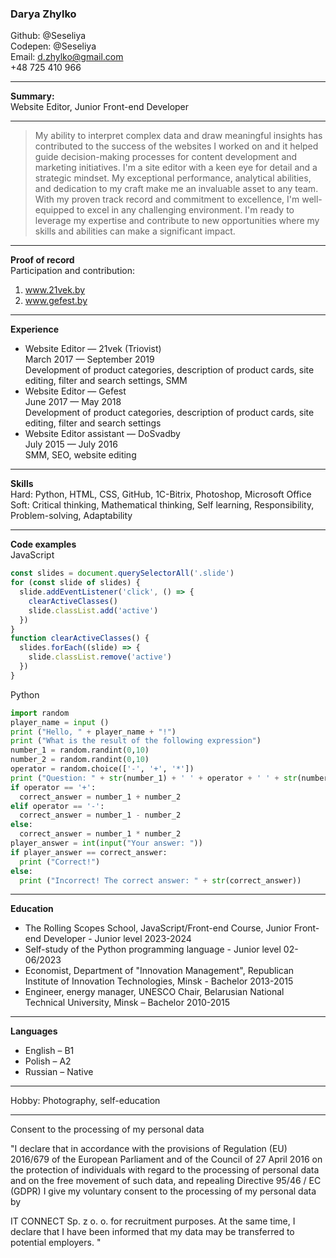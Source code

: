 ### Darya Zhylko

Github: @Seseliya  
Codepen: @Seseliya   
Email: d.zhylko@gmail.com    
+48 725 410 966  

---
**Summary:**                    
Website Editor, Junior Front-end Developer  

---
> My ability to interpret complex data and draw meaningful insights has contributed to the success of the websites I worked on and it helped guide decision-making processes for content development and marketing initiatives. I'm a site editor with a keen eye for detail and a strategic mindset. My exceptional performance, analytical abilities, and dedication to my craft make me an invaluable asset to any team. With my proven track record and commitment to excellence, I'm well-equipped to excel in any challenging environment. I'm ready to leverage my expertise and contribute to new opportunities where my skills and abilities can make a significant impact.  

---
**Proof of record**  
Participation and contribution:  
1. [www.21vek.by ](http://www.21vek.by/)  
2. [www.gefest.by ](www.gefest.by)    

---
**Experience**  
- Website Editor — 21vek (Triovist)  
March 2017 — September 2019  
Development of product categories, description of product cards, site editing, filter and search settings, SMM  
- Website Editor — Gefest  
June 2017 — May 2018  
Development of product categories, description of product cards, site editing, filter and search settings  
- Website Editor assistant — DoSvadby  
July 2015 — July 2016  
SMM, SEO, website editing  

---
**Skills**  
Hard: Python, HTML, CSS, GitHub, 1С-Bitrix, Photoshop, Microsoft Office  
Soft: Critical thinking, Mathematical thinking, Self learning, Responsibility, Problem-solving, Adaptability  

---
**Code examples**  
JavaScript  
```javascript  
const slides = document.querySelectorAll('.slide')
for (const slide of slides) {
  slide.addEventListener('click', () => {
    clearActiveClasses()
    slide.classList.add('active')
  })
}
function clearActiveClasses() {
  slides.forEach((slide) => {
    slide.classList.remove('active')
  })
}
```
Python  
```python
import random
player_name = input ()
print ("Hello, " + player_name + "!")
print ("What is the result of the following expression")
number_1 = random.randint(0,10)
number_2 = random.randint(0,10)
operator = random.choice(['-', '+', '*'])
print ("Question: " + str(number_1) + ' ' + operator + ' ' + str(number_2))
if operator == '+':
  correct_answer = number_1 + number_2
elif operator == '-':
  correct_answer = number_1 - number_2
else:
  correct_answer = number_1 * number_2
player_answer = int(input("Your answer: "))
if player_answer == correct_answer:
  print ("Correct!")
else:
  print ("Incorrect! The correct answer: " + str(correct_answer))
```  

--- 
**Education** 
- The Rolling Scopes School, JavaScript/Front-end Course, Junior Front-end Developer - Junior level 2023-2024
- Self-study of the Python programming language - Junior level 02-06/2023  
- Economist, Department of "Innovation Management", Republican Institute of Innovation Technologies, Minsk - Bachelor  2013-2015  
- Engineer, energy manager, UNESCO Chair, Belarusian National Technical University, Minsk – Bachelor 2010-2015  

---
**Languages**  
- English – B1  
- Polish – A2  
- Russian – Native

---

Hobby: Photography, self-education  

---  
Consent to the processing of my personal data  

"I declare that in accordance with the provisions of Regulation (EU) 2016/679 of the European Parliament and of the Council of 27 April 2016 on the protection of individuals with regard to the processing of personal data and on the free movement of such data, and repealing Directive 95/46 / EC (GDPR) I give my voluntary consent to the processing of my personal data by  

IT CONNECT Sp. z o. o. for recruitment purposes. At the same time, I declare that I have been informed that my data may be transferred to potential employers. "  
